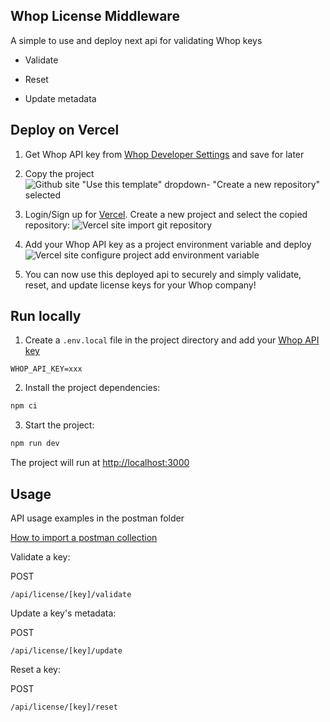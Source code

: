 ## Whop License Middleware

A simple to use and deploy next api for validating Whop keys

- Validate

- Reset

- Update metadata

## Deploy on Vercel

1. Get Whop API key from [Whop Developer Settings](https://dash.whop.com/settings/developer) and save for later

2. Copy the project ![Github site "Use this template" dropdown- "Create a new repository" selected](https://i.imgur.com/N2ekoK6.png)

3. Login/Sign up for [Vercel](https://vercel.com/#get-started). Create a new project and select the copied repository: ![Vercel site import git repository](https://i.imgur.com/7K2q9IW.png)

4. Add your Whop API key as a project environment variable and deploy ![Vercel site configure project add environment variable](https://i.imgur.com/k24CU7s.png)

5. You can now use this deployed api to securely and simply validate, reset, and update license keys for your Whop company!

## Run locally

1. Create a `.env.local` file in the project directory and add your [Whop API key](https://dash.whop.com/settings/developer)

```
WHOP_API_KEY=xxx
```

2. Install the project dependencies:

```bash
npm ci
```

3. Start the project:

```bash
npm run dev
```

The project will run at [http://localhost:3000](http://localhost:3000)

## Usage

API usage examples in the postman folder 

[How to import a postman collection](https://learning.postman.com/docs/getting-started/importing-and-exporting-data/#importing-postman-data)

Validate a key:

POST
```
/api/license/[key]/validate
```

Update a key's metadata:

POST
```
/api/license/[key]/update
```

Reset a key:

POST
```
/api/license/[key]/reset
```
